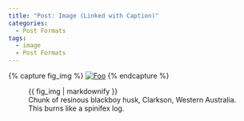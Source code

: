 ```yaml
---
title: "Post: Image (Linked with Caption)"
categories:
  - Post Formats
tags:
  - image
  - Post Formats
---
```


{% capture fig_img %}
[![Foo](http://wpthemetestdata.files.wordpress.com/2012/06/dsc20040724_152504_532.jpg)](http://wpthemetestdata.files.wordpress.com/2012/06/dsc20040724_152504_532.jpg)
{% endcapture %}

<figure>
  {{ fig_img | markdownify }}
  <figcaption>Chunk of resinous blackboy husk, Clarkson, Western Australia. This burns like a spinifex log.</figcaption>
</figure>